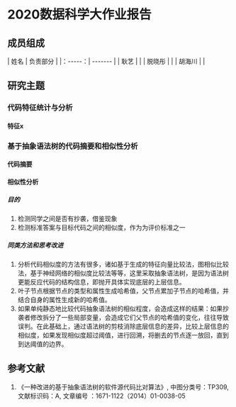 # 2020数据科学大作业报告

## 成员组成
|  姓名   |  负责部分   |
|：-----：|  -------   |
|   耿艺  |            |
|  脱晓彤 |            |
|  胡海川 |            |


## 研究主题

### 代码特征统计与分析

#### 特征x


### 基于抽象语法树的代码摘要和相似性分析

#### 代码摘要

#### 相似性分析
##### 目的
 1. 检测同学之间是否有抄袭，借鉴现象
 2. 检测标准答案与目标代码之间的相似度，作为为评价标准之一
##### 同类方法和思考改进
 1. 分析代码相似度的方法有很多，诸如基于生成的特征向量比较法，图相似比较法，基于神经网络的相似度比较法等等，这里采取抽象语法树，是因为语法树更能反应代码的结构信息，即抛开具体实现底层的上层信息。
 2. 叶子节点根据节点的类型和属性生成哈希值，父节点累加子节点的哈希值，并结合自身的属性生成新的哈希值。
 3. 如果单纯静态地比较代码抽象语法树的相似程度，会造成这样的结果：如果抄袭者修改拆分了一些局部变量，会造成它们父节点的哈希值的变化，往往导致误判。在此基础上，通过语法树的剪枝消除底层信息的差异，比较上层信息的相似度，如果发现相似度超过阈值，进行回溯，将删去的节点逐一放回，直到到达阈值的边界。
 

## 参考文献
 1. 《一种改进的基于抽象语法树的软件源代码比对算法》, 中图分类号：TP309, 文献标识码：A, 文章编号 ：1671-1122（2014）01-0038-05